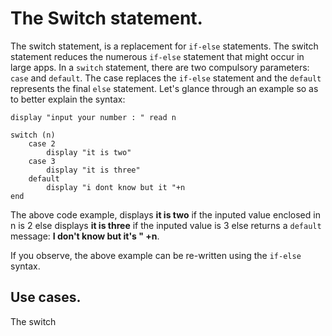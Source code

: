 # The Switch statement.
The switch statement, is a replacement for `if-else` statements. The switch statement reduces the numerous `if-else` statement that might occur in large apps. In a `switch` statement, there are two compulsory parameters: `case` and `default`. The case replaces the `if-else` statement and the `default` represents the final `else` statement. Let's glance through an example so as to better explain the syntax:
```
display "input your number : " read n 

switch (n) 
	case 2
		display "it is two"
	case 3 
		display "it is three"
	default
		display "i dont know but it "+n
end 

```
The above code example, displays **it is two** if the inputed value enclosed in n is 2 else displays **it is three** if the inputed value is 3 else returns a `default` message: **I don't know but it's " +n**.

If you observe, the above example can be re-written using the `if-else` syntax. 

## Use cases.
The switch 